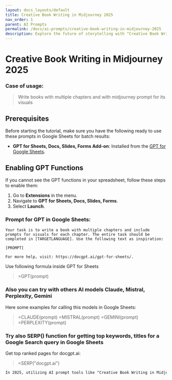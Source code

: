 ```yaml
---
layout: docs_layouts/default
title: Creative Book Writing in Midjourney 2025
nav_order: 1
parent: AI Prompts
permalink: /docs/ai-prompts/creative-book-writing-in-midjourney-2025
description: Explore the future of storytelling with "Creative Book Writing in Midjourney 2025." Unleash your imagination and master innovative techniques to craft captivating narratives. Ideal for aspiring writers aiming to revolutionize their creative process and leave a lasting impact.
---
```


# Creative Book Writing in Midjourney 2025

### Case of usage:
> Write books with multiple chapters and with midjourney prompt for its visuals

## Prerequisites

Before starting the tutorial, make sure you have the following ready to use these prompts in Google Sheets for batch results:

- **GPT for Sheets, Docs, Slides, Forms Add-on**: Installed from the [GPT for Google Sheets](https://workspace.google.com/u/0/marketplace/app/gpt_for_sheets_docs_forms_slides/466607203252).

## Enabling GPT Functions

If you cannot see the GPT functions in your spreadsheet, follow these steps to enable them:

1. Go to **Extensions** in the menu.
2. Navigate to **GPT for Sheets, Docs, Slides, Forms**.
3. Select **Launch**.


### Prompt for GPT in Google Sheets:
```shell
Your task is to write a book with multiple chapters and include prompts for visuals for each chapter. The entire task should be completed in [TARGETLANGUAGE]. Use the following text as inspiration:

[PROMPT]

For more help, visit: https://docgpt.ai/gpt-for-sheets/.
```

Use following formula inside GPT for Sheets
> =GPT(prompt)

### Also you can try with others AI models Claude, Mistral, Perplexity, Gemini
Here some examples for calling this models in Google Sheets:

> =CLAUDE(prompt)
> =MISTRAL(prompt)
> =GEMINI(prompt)
> =PERPLEXITY(prompt)


### Try also SERP() function for getting top keywords, titles for a Google Search query in Google Sheets

Get top ranked pages for docgpt.ai:

> =SERP("docgpt.ai")



```markdown
In 2025, utilizing AI prompt tools like "Creative Book Writing in Midjourney" can offer a multitude of benefits for aspiring and established authors alike. Firstly, these prompts can significantly enhance creativity by providing unique and thought-provoking starting points, encouraging writers to explore new ideas and narratives they may not have otherwise considered. They serve as a catalyst for inspiration, helping to overcome writer's block and maintain a steady flow of imaginative thought. Moreover, AI-driven prompts can assist authors in honing their writing style and voice by suggesting diverse styles and narrative techniques, ultimately leading to the development of more polished and innovative manuscripts. These tools also offer the advantage of efficiency, as they allow writers to quickly generate content, iterate on ideas, and outline comprehensive story arcs without being bogged down by the initial brainstorming phase. Additionally, AI prompts can be tailored to match the author's preferred themes and genres, ensuring that the resulting suggestions are aligned with their creative vision. By integrating AI prompt tools into their writing process, authors can streamline their workflow, foster originality, and produce compelling literary works that resonate with readers, all while saving time and effort. The fusion of technology and creativity in writing opens up a new frontier for storytelling in the mid-2020s. 
```
